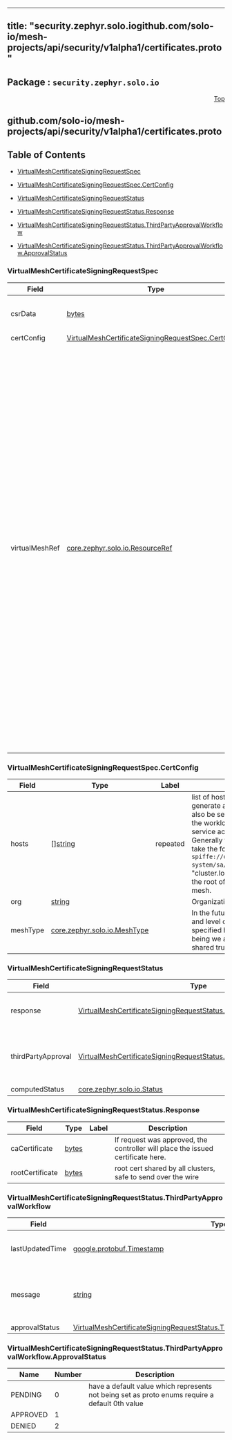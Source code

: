 
---
title: "security.zephyr.solo.iogithub.com/solo-io/mesh-projects/api/security/v1alpha1/certificates.proto"
---

## Package : `security.zephyr.solo.io`



<a name="top"></a>

<a name="API Reference for github.com/solo-io/mesh-projects/api/security/v1alpha1/certificates.proto"></a>
<p align="right"><a href="#top">Top</a></p>

## github.com/solo-io/mesh-projects/api/security/v1alpha1/certificates.proto


## Table of Contents
  - [VirtualMeshCertificateSigningRequestSpec](#security.zephyr.solo.io.VirtualMeshCertificateSigningRequestSpec)
  - [VirtualMeshCertificateSigningRequestSpec.CertConfig](#security.zephyr.solo.io.VirtualMeshCertificateSigningRequestSpec.CertConfig)
  - [VirtualMeshCertificateSigningRequestStatus](#security.zephyr.solo.io.VirtualMeshCertificateSigningRequestStatus)
  - [VirtualMeshCertificateSigningRequestStatus.Response](#security.zephyr.solo.io.VirtualMeshCertificateSigningRequestStatus.Response)
  - [VirtualMeshCertificateSigningRequestStatus.ThirdPartyApprovalWorkflow](#security.zephyr.solo.io.VirtualMeshCertificateSigningRequestStatus.ThirdPartyApprovalWorkflow)

  - [VirtualMeshCertificateSigningRequestStatus.ThirdPartyApprovalWorkflow.ApprovalStatus](#security.zephyr.solo.io.VirtualMeshCertificateSigningRequestStatus.ThirdPartyApprovalWorkflow.ApprovalStatus)






<a name="security.zephyr.solo.io.VirtualMeshCertificateSigningRequestSpec"></a>

### VirtualMeshCertificateSigningRequestSpec



| Field | Type | Label | Description |
| ----- | ---- | ----- | ----------- |
| csrData | [bytes](#bytes) |  | Base64-encoded PKCS#10 CSR data |
| certConfig | [VirtualMeshCertificateSigningRequestSpec.CertConfig](#security.zephyr.solo.io.VirtualMeshCertificateSigningRequestSpec.CertConfig) |  |  |
| virtualMeshRef | [core.zephyr.solo.io.ResourceRef](#core.zephyr.solo.io.ResourceRef) |  | Reference to the virtual mesh which this CSR corresponds to. This is important as it allows the virtual mesh operator to know which trust bundle to use when signing the new certificates.<br>When the CSR is first created by the Virtual Mesh operator, this data will be added by it. However, during a cert rotation scenario this is not possible. Therefore, the csr-agent will write this data to the secret so that it can be retrieved when the cert is going to expire. TODO: Decide how exactly we want to store this data. |






<a name="security.zephyr.solo.io.VirtualMeshCertificateSigningRequestSpec.CertConfig"></a>

### VirtualMeshCertificateSigningRequestSpec.CertConfig



| Field | Type | Label | Description |
| ----- | ---- | ----- | ----------- |
| hosts | [][string](#string) | repeated | list of hostnames and IPs to generate a certificate for. This can also be set to the identity running the workload, like kubernetes service account.<br>Generally for an Istio CA this will take the form `spiffe://cluster.local/ns/istio-system/sa/citadel`.<br>"cluster.local" may be replaced by the root of trust domain for the mesh. |
| org | [string](#string) |  | Organization for this certificate. |
| meshType | [core.zephyr.solo.io.MeshType](#core.zephyr.solo.io.MeshType) |  | In the future, the type of mesh, and level of trust will need to be specified here, but for the time being we are only supporting shared trust in Istio. |






<a name="security.zephyr.solo.io.VirtualMeshCertificateSigningRequestStatus"></a>

### VirtualMeshCertificateSigningRequestStatus



| Field | Type | Label | Description |
| ----- | ---- | ----- | ----------- |
| response | [VirtualMeshCertificateSigningRequestStatus.Response](#security.zephyr.solo.io.VirtualMeshCertificateSigningRequestStatus.Response) |  | Response from the certificate authority |
| thirdPartyApproval | [VirtualMeshCertificateSigningRequestStatus.ThirdPartyApprovalWorkflow](#security.zephyr.solo.io.VirtualMeshCertificateSigningRequestStatus.ThirdPartyApprovalWorkflow) |  | Workflow for approving Certificate Signing Requests |
| computedStatus | [core.zephyr.solo.io.Status](#core.zephyr.solo.io.Status) |  |  |






<a name="security.zephyr.solo.io.VirtualMeshCertificateSigningRequestStatus.Response"></a>

### VirtualMeshCertificateSigningRequestStatus.Response



| Field | Type | Label | Description |
| ----- | ---- | ----- | ----------- |
| caCertificate | [bytes](#bytes) |  | If request was approved, the controller will place the issued certificate here. |
| rootCertificate | [bytes](#bytes) |  | root cert shared by all clusters, safe to send over the wire |






<a name="security.zephyr.solo.io.VirtualMeshCertificateSigningRequestStatus.ThirdPartyApprovalWorkflow"></a>

### VirtualMeshCertificateSigningRequestStatus.ThirdPartyApprovalWorkflow



| Field | Type | Label | Description |
| ----- | ---- | ----- | ----------- |
| lastUpdatedTime | [google.protobuf.Timestamp](#google.protobuf.Timestamp) |  | time when the status was last updated |
| message | [string](#string) |  | a user readable message regarding the status of the CSR |
| approvalStatus | [VirtualMeshCertificateSigningRequestStatus.ThirdPartyApprovalWorkflow.ApprovalStatus](#security.zephyr.solo.io.VirtualMeshCertificateSigningRequestStatus.ThirdPartyApprovalWorkflow.ApprovalStatus) |  |  |





 <!-- end messages -->


<a name="security.zephyr.solo.io.VirtualMeshCertificateSigningRequestStatus.ThirdPartyApprovalWorkflow.ApprovalStatus"></a>

### VirtualMeshCertificateSigningRequestStatus.ThirdPartyApprovalWorkflow.ApprovalStatus


| Name | Number | Description |
| ---- | ------ | ----------- |
| PENDING | 0 | have a default value which represents not being set as proto enums require a default 0th value |
| APPROVED | 1 |  |
| DENIED | 2 |  |


 <!-- end enums -->

 <!-- end HasExtensions -->

 <!-- end services -->

